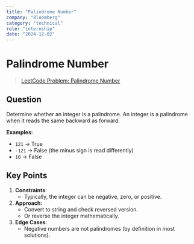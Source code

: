 ```yaml
---
title: "Palindrome Number"
company: "Bloomberg"
category: "technical"
role: "internship"
date: "2024-12-02"
---
```


# Palindrome Number

> [LeetCode Problem: Palindrome Number](https://leetcode.com/problems/palindrome-number/)

## Question

Determine whether an integer is a palindrome. An integer is a palindrome when it reads the same backward as forward.

**Examples**:

- `121` -> True
- `-121` -> False (the minus sign is read differently)
- `10` -> False

## Key Points

1. **Constraints**:
   - Typically, the integer can be negative, zero, or positive.
2. **Approach**:
   - Convert to string and check reversed version.
   - Or reverse the integer mathematically.
3. **Edge Cases**:
   - Negative numbers are not palindromes (by definition in most solutions).
